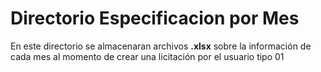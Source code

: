 # Directorio Especificacion por Mes

En este directorio se almacenaran archivos **.xlsx** sobre la información de cada mes al momento de crear una licitación por el usuario tipo 01
